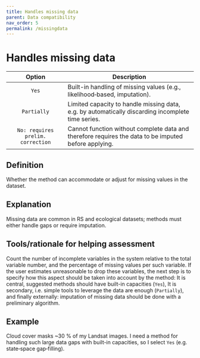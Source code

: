 ```yaml
---
title: Handles missing data
parent: Data compatibility
nav_order: 5
permalink: /missingdata
---
```


# Handles missing data

|  **Option**        | **Description**            |
|:------------------:|----------------------------|
| `Yes` | Built-in handling of missing values (e.g., likelihood‐based, imputation). |
| `Partially` | Limited capacity to handle missing data, e.g. by automatically discarding incomplete time series. |
| `No: requires prelim. correction` | Cannot function without complete data and therefore requires the data to be imputed before applying. |


## Definition
Whether the method can accommodate or adjust for missing values in the dataset.

## Explanation
Missing data are common in RS and ecological datasets; methods must either handle gaps or require imputation.

## Tools/rationale for helping assessment
Count the number of incomplete variables in the system relative to the total variable number, and the percentage of missing values per such variable. If the user estimates unreasonable to drop these variables, the next step is to specify how this aspect should be taken into account by the method: It is central, suggested methods should have built-in capacities (`Yes`), It is secondary, i.e. simple tools to leverage the data are enough (`Partially`), and finally externally: imputation of missing data should be done with a preliminary algorithm.

## Example
Cloud cover masks ~30 % of my Landsat images. I need a method for handling such large data gaps with built-in capacities, so I select `Yes` (e.g. state‐space gap‐filling). 
